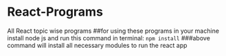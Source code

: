 # React-Programs
All React topic wise programs
##for using these programs in your machine install node js and run this command in terminal:
`npm install`
###above command will install all necessary modules to run the react app
